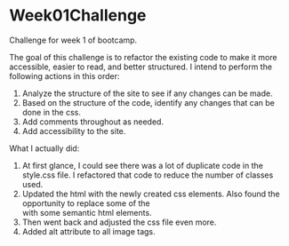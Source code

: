 # Week01Challenge
 Challenge for week 1 of bootcamp. 

 The goal of this challenge is to refactor the existing code to make it more accessible, easier to read, and better structured. I intend to perform the following actions in this order:

 1. Analyze the structure of the site to see if any changes can be made.
 2. Based on the structure of the code, identify any changes that can be done in the css.
 3. Add comments throughout as needed.
 4. Add accessibility to the site. 

What I actually did:
1. At first glance, I could see there was a lot of duplicate code in the style.css file. I refactored that code to reduce the number of classes used.
2. Updated the html with the newly created css elements. Also found the opportunity to replace some of the <div> with some semantic html elements.
3. Then went back and adjusted the css file even more.
4. Added alt attribute to all image tags. 